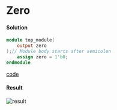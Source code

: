 # Zero
#### Solution
```Verilog
module top_module(
    output zero
);// Module body starts after semicolon
	assign zero = 1'b0;
endmodule
```
[code](2.v)

#### Result
![result]()
